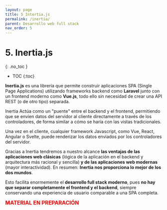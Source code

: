 ```yaml
---
layout: page
title: 5 Intertia.js
permalink: /inertia/
parent: Desarrollo web full stack
nav_order: 5
---
```

# 5. Inertia.js
{: .no_toc }

- TOC
{:toc}

**Inertia.js** es una librería que permite construir aplicaciones SPA (Single Page Applications) utilizando frameworks backend como **Laravel** junto con un frontend moderno como **Vue.js**, todo ello sin necesidad de crear una API REST (o de otro tipo) separada.

Inertia Actúa como un "puente" entre el backend y el frontend, permitiendo que se envíen datos del servidor al cliente directamente a través de los controladores, de forma similar a cómo se haría con las vistas tradicionales.

Una vez en el cliente, cualquier framework Javascript, como Vue, React, Angular o Svelte, puede renderizar los datos enviados por los controladores del servidor. 

Gracias a Inertia tendremos a nuestro alcance **las ventajas de las aplicaciones web clásicas** (lógica de la aplicación en el backend y arquitectura más racional y sencilla) **y de las aplicaciones web modernas** (mayor interactividad). En resumen: **Inertia nos proporciona lo mejor de los dos mundos**.

Esto facilita enormemente el **desarrollo full stack moderno**, pues **no hay que separar completamente el frontend y el backend**, siempre conservando  una experiencia de usuario comparable a una SPA completa.

<div style="color: red; font-size: 120%"><strong>MATERIAL EN PREPARACIÓN</strong></div>
